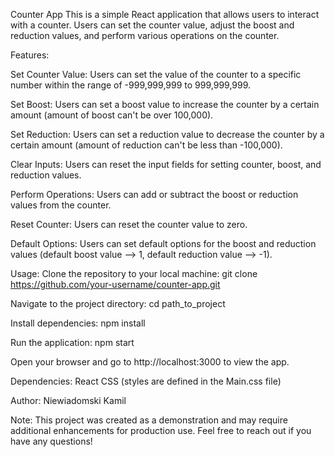 Counter App
This is a simple React application that allows users to interact with a counter. Users can set the counter value, adjust the boost and reduction values, and perform various operations on the counter.

Features:

Set Counter Value:
Users can set the value of the counter to a specific number within the range of -999,999,999 to 999,999,999.

Set Boost:
Users can set a boost value to increase the counter by a certain amount (amount of boost can't be over 100,000).

Set Reduction:
Users can set a reduction value to decrease the counter by a certain amount (amount of reduction can't be less than -100,000).

Clear Inputs:
Users can reset the input fields for setting counter, boost, and reduction values.

Perform Operations:
Users can add or subtract the boost or reduction values from the counter.

Reset Counter:
Users can reset the counter value to zero.

Default Options:
Users can set default options for the boost and reduction values (default boost value --> 1, default reduction value --> -1).

Usage:
Clone the repository to your local machine:
git clone https://github.com/your-username/counter-app.git

Navigate to the project directory:
cd path_to_project

Install dependencies:
npm install

Run the application:
npm start

Open your browser and go to http://localhost:3000 to view the app.

Dependencies:
React
CSS (styles are defined in the Main.css file)

Author:
Niewiadomski Kamil

Note:
This project was created as a demonstration and may require additional enhancements for production use.
Feel free to reach out if you have any questions!
